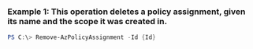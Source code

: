 ### Example 1: This operation deletes a policy assignment, given its name and the scope it was created in.
```powershell
PS C:\> Remove-AzPolicyAssignment -Id {Id}
```


